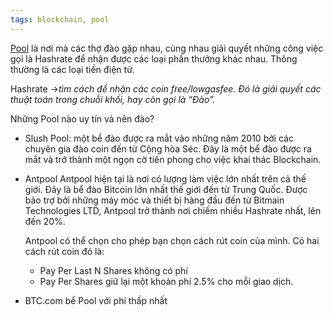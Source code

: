 ```yaml
---
tags: blockchain, pool
---
```


[Pool](https://kiemtienblog.com/pool-trong-coin/) là nơi mà các thợ đào gặp nhau, cùng nhau giải quyết những công việc gọi là Hashrate để nhận được các loại phần thưởng khác nhau. Thông thường là các loại tiền điện tử.

Hashrate ->*tìm cách để nhận các coin free/lowgasfee. Đó là giải quyết các thuật toán trong chuỗi khối, hay còn gọi là “Đào”.*

Những Pool nào uy tín và nên đào?
-  Slush Pool: một bể đào được ra mắt vào những năm 2010 bởi các chuyên gia đào coin đến từ Cộng hòa Séc. Đây là một bể đào được ra mắt và trở thành một ngọn cờ tiên phong cho việc khai thác Blockchain.

- Antpool
	Antpool hiện tại là nơi có lượng làm việc lớn nhất trên cả thế giới. Đây là bể đào Bitcoin lớn nhất thế giới đến từ Trung Quốc. Được bảo trợ bởi những máy móc và thiết bị hàng đầu đến từ Bitmain Technologies LTD, Antpool trở thành nơi chiếm nhiều Hashrate nhất, lên đến 20%.

	Antpool có thể chọn cho phép bạn chọn cách rút coin của mình. Có hai cách rút coin đó là:

	-   Pay Per Last N Shares không có phí
	-   Pay Per Shares giữ lại một khoản phí 2.5% cho mỗi giao dịch.

- BTC.com bể Pool với phí thấp nhất